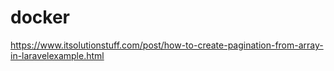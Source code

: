 # docker
https://www.itsolutionstuff.com/post/how-to-create-pagination-from-array-in-laravelexample.html
